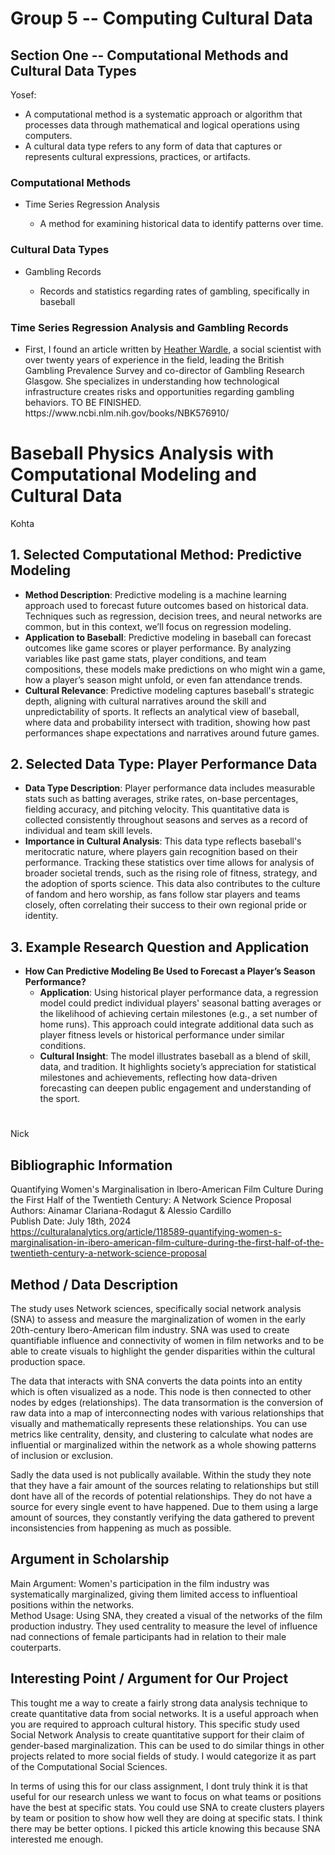 <h1>Group 5 -- Computing Cultural Data</h1>

<h2>Section One -- Computational Methods and Cultural Data Types</h2>

Yosef:
- A computational method is a systematic approach or algorithm that processes data through mathematical and logical operations using computers.
- A cultural data type refers to any form of data that captures or represents cultural expressions, practices, or artifacts.

<h3>Computational Methods</h3>
<ul>
  <li>Time Series Regression Analysis</li>
    <ul>
      <li>A method for examining historical data to identify patterns over time.</li>
    </ul>
</ul>

<h3>Cultural Data Types</h3>
<ul>
    <li>Gambling Records</li>
        <ul>
            <li> Records and statistics regarding rates of gambling, specifically in baseball</li>
        </ul>
</ul>


<h3>Time Series Regression Analysis and Gambling Records</h3>
<ul>
    <li>First, I found an article written by <a href="https://www.gla.ac.uk/schools/socialpolitical/staff/heatherwardle/">Heather Wardle</a>, a social scientist with over twenty years of experience in the field, leading the British Gambling Prevalence Survey and co-director of Gambling Research Glasgow. She specializes in understanding how technological infrastructure creates risks and opportunities regarding gambling behaviors.
    TO BE FINISHED. https://www.ncbi.nlm.nih.gov/books/NBK576910/</li>
</ul>

# Baseball Physics Analysis with Computational Modeling and Cultural Data
Kohta

## 1. Selected Computational Method: Predictive Modeling
- **Method Description**: Predictive modeling is a machine learning approach used to forecast future outcomes based on historical data. Techniques such as regression, decision trees, and neural networks are common, but in this context, we’ll focus on regression modeling.
- **Application to Baseball**: Predictive modeling in baseball can forecast outcomes like game scores or player performance. By analyzing variables like past game stats, player conditions, and team compositions, these models make predictions on who might win a game, how a player’s season might unfold, or even fan attendance trends.
- **Cultural Relevance**: Predictive modeling captures baseball's strategic depth, aligning with cultural narratives around the skill and unpredictability of sports. It reflects an analytical view of baseball, where data and probability intersect with tradition, showing how past performances shape expectations and narratives around future games.

## 2. Selected Data Type: Player Performance Data
- **Data Type Description**: Player performance data includes measurable stats such as batting averages, strike rates, on-base percentages, fielding accuracy, and pitching velocity. This quantitative data is collected consistently throughout seasons and serves as a record of individual and team skill levels.
- **Importance in Cultural Analysis**: This data type reflects baseball's meritocratic nature, where players gain recognition based on their performance. Tracking these statistics over time allows for analysis of broader societal trends, such as the rising role of fitness, strategy, and the adoption of sports science. This data also contributes to the culture of fandom and hero worship, as fans follow star players and teams closely, often correlating their success to their own regional pride or identity.

## 3. Example Research Question and Application
- **How Can Predictive Modeling Be Used to Forecast a Player’s Season Performance?**
  - **Application**: Using historical player performance data, a regression model could predict individual players' seasonal batting averages or the likelihood of achieving certain milestones (e.g., a set number of home runs). This approach could integrate additional data such as player fitness levels or historical performance under similar conditions.
  - **Cultural Insight**: The model illustrates baseball as a blend of skill, data, and tradition. It highlights society’s appreciation for statistical milestones and achievements, reflecting how data-driven forecasting can deepen public engagement and understanding of the sport. 


# 
Nick  

## Bibliographic Information
Quantifying Women's Marginalisation in Ibero-American Film Culture During the First Half of the Twentieth Century: A Network Science Proposal  
Authors: Ainamar Clariana-Rodagut & Alessio Cardillo  
Publish Date: July 18th, 2024  
https://culturalanalytics.org/article/118589-quantifying-women-s-marginalisation-in-ibero-american-film-culture-during-the-first-half-of-the-twentieth-century-a-network-science-proposal  

## Method / Data Description
The study uses Network sciences, specifically social network analysis (SNA) to assess and measure the marginalization of women in the early 20th-century Ibero-American film industry. SNA was used to create quantifiable influence and connectivity of women in film networks and to be able to create visuals to highlight the gender disparities within the cultural production space.  

The data that interacts with SNA converts the data points into an entity which is often visualized as a node. This node is then connected to other nodes by edges (relationships). The data transormation is the conversion of raw data into a map of interconnecting nodes with various relationships that visually and mathematically represents these relationships. You can use metrics like centrality, density, and clustering to calculate what nodes are influential or marginalized within the network as a whole showing patterns of inclusion or exclusion.  

Sadly the data used is not publically available. Within the study they note that they have a fair amount of the sources relating to relationships but still dont have all of the records of potential relationships. They do not have a source for every single event to have happened. Due to them using a large amount of sources, they constantly verifying the data gathered to prevent inconsistencies from happening as much as possible.

## Argument in Scholarship
Main Argument: Women's participation in the film industry was systematically marginalized, giving them limited access to influentioal positions within the networks.  
Method Usage: Using SNA, they created a visual of the networks of the film production industry. They used centrality to measure the level of influence nad connections of female participants had in relation to their male couterparts.  

## Interesting Point / Argument for Our Project
This tought me a way to create a fairly strong data analysis technique to create quantitative data from social networks. It is a useful approach when you are required to approach cultural history. This specific study used Social Network Analysis to create quantitative support for their claim of gender-based marginalization. This can be used to do similar things in other projects related to more social fields of study. I would categorize it as part of the Computational Social Sciences.  

In terms of using this for our class assignment, I dont truly think it is that useful for our research unless we want to focus on what teams or positions have the best at specific stats. You could use SNA to create clusters players by team or position to show how well they are doing at specific stats. I think there may be better options. I picked this article knowing this because SNA interested me enough.